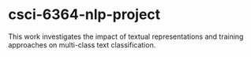 # csci-6364-nlp-project
This work investigates the impact of textual representations and training approaches on multi-class text classification.
